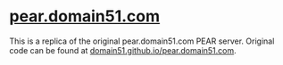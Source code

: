 [pear.domain51.com](http://domain51.github.io/pear.domain51.com/)
==

This is a replica of the original pear.domain51.com PEAR server. Original code can be found at [domain51.github.io/pear.domain51.com](http://domain51.github.io/pear.domain51.com/).
